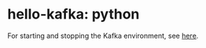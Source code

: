 # hello-kafka: python

For starting and stopping the Kafka environment, see [here](./README.md#start-and-stop-the-kafka-environment).
